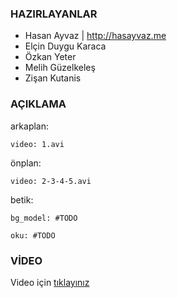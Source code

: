 ### HAZIRLAYANLAR

- Hasan Ayvaz | http://hasayvaz.me
- Elçin Duygu Karaca
- Özkan Yeter
- Melih Güzelkeleş
- Zişan Kutanis

### AÇIKLAMA

arkaplan:

	video: 1.avi

önplan:

	video: 2-3-4-5.avi

betik:

	bg_model: #TODO

	oku: #TODO
	
### VİDEO

Video için [tıklayınız](http://github.com/19bal/cv-asset/tree/master/02-yumruk_atma)
